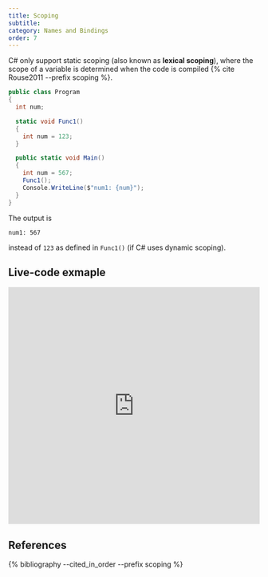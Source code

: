 ```yaml
---
title: Scoping
subtitle:
category: Names and Bindings
order: 7
---
```


C# only support static scoping (also known as **lexical scoping**), where the scope of a variable is determined when the code is compiled {% cite Rouse2011 --prefix scoping %}.

```cs
public class Program
{
  int num;

  static void Func1()
  {
    int num = 123;
  }

  public static void Main()
  {
    int num = 567;
    Func1();
    Console.WriteLine($"num1: {num}");
  }
}
```

The output is

```
num1: 567
```

instead of `123` as defined in `Func1()` (if C# uses dynamic scoping).

## Live-code exmaple

<iframe width="100%" height="475" src="https://dotnetfiddle.net/Widget/nCtmnU" frameborder="0"></iframe>

## References

{% bibliography --cited_in_order --prefix scoping %}